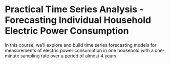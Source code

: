 # Practical Time Series Analysis  - Forecasting Individual Household Electric Power Consumption
In this course, we’ll explore and build time series forecasting models for measurements of electric power consumption in one household with a one-minute sampling rate over a period of almost 4 years.
